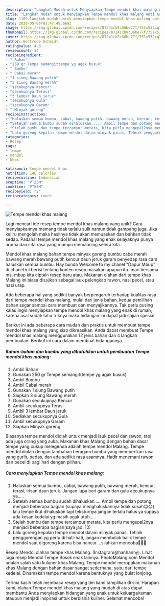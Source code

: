 ```yaml
---
description: "Langkah Mudah untuk Menyiapkan Tempe mendol khas malang Anti Gagal"
title: "Langkah Mudah untuk Menyiapkan Tempe mendol khas malang Anti Gagal"
slug: 1169-langkah-mudah-untuk-menyiapkan-tempe-mendol-khas-malang-anti-gagal
date: 2020-05-05T01:47:49.669Z
image: https://img-global.cpcdn.com/recipes/87241cb8c86be77f/751x532cq70/tempe-mendol-khas-malang-foto-resep-utama.jpg
thumbnail: https://img-global.cpcdn.com/recipes/87241cb8c86be77f/751x532cq70/tempe-mendol-khas-malang-foto-resep-utama.jpg
cover: https://img-global.cpcdn.com/recipes/87241cb8c86be77f/751x532cq70/tempe-mendol-khas-malang-foto-resep-utama.jpg
author: Gertrude Schmidt
ratingvalue: 4.8
reviewcount: 14
recipeingredient:
- " Bahan"
- "250 gr Tempe semangittempe yg agak busuk"
- " Bumbu"
- " Cabai merah"
- "1 siung Bawang putih"
- "3 siung Bawang merah"
- "secukupnya Kencur"
- "secukupnya Terasi"
- "3 lembar Daun jeruk"
- "secukupnya Gula"
- "secukupnya Garam"
- " Minyak goreng"
recipeinstructions:
- "Haluskan semua bumbu, cabai, bawang putih, bawang merah, kencur, terasi, irisan daun jeruk. Jangan lupa beri garam dan gula aecukupnya ya....."
- "Setelah semua bumbu sudah dihaluskan..... Ambil tempe dan potong menjadi beberapa bagian (supaya menghaluskannya tidak susah😊😊) lalu tempe ikut dihaluskan tapi teksturnya jangan terlalu halus ya supaya ada kesan kedelai yg masih agak utuh....."
- "Stelah bumbu dan tempe tercampur merata, kita perlu mengepal2nya menjadi beberapa bagian(saya jadi 10)"
- "Lalu goreng kepalan tempe mendol dalam minyak panas, Tehnik penggorengan yg perlu di hati-hati, jangan membolak balik tempe mendol saat digoreng karena bisa hancur....silahkan mencoba🙏🙏🙏"
categories:
- Resep
tags:
- tempe
- mendol
- khas

katakunci: tempe mendol khas 
nutrition: 146 calories
recipecuisine: Indonesian
preptime: "PT23M"
cooktime: "PT53M"
recipeyield: "2"
recipecategory: Lunch

---
```



![Tempe mendol khas malang](https://img-global.cpcdn.com/recipes/87241cb8c86be77f/751x532cq70/tempe-mendol-khas-malang-foto-resep-utama.jpg)

Lagi mencari ide resep tempe mendol khas malang yang unik? Cara menyiapkannya memang tidak terlalu sulit namun tidak gampang juga. Jika keliru mengolah maka hasilnya tidak akan memuaskan dan bahkan tidak sedap. Padahal tempe mendol khas malang yang enak selayaknya punya aroma dan cita rasa yang mampu memancing selera kita.

Mendol khas malang bahan tempe minyak goreng bumbu cabe merah bawang merah bawang putih kencur daun jeruk garam penyedap rasa cara haluskan semua bumbu. Hay bunda Welcome to my chanel &#34;Dapur Mbup&#34; di chanel ini berisi tentang konten resep masakan apapun itu. mari bersama ms. mbup kita ciptain resep baru atau. Makanan olahan dari tempe khas Malang ini biasa disajikan sebagai lauk pelengkap rawon, nasi pecel, atau nasi urap.

Ada beberapa hal yang sedikit banyak berpengaruh terhadap kualitas rasa dari tempe mendol khas malang, mulai dari jenis bahan, kedua pemilihan bahan segar sampai cara membuat dan menyajikannya. Tak perlu pusing kalau ingin menyiapkan tempe mendol khas malang yang enak di rumah, karena asal sudah tahu triknya maka hidangan ini dapat jadi sajian spesial.


Berikut ini ada beberapa cara mudah dan praktis untuk membuat tempe mendol khas malang yang siap dikreasikan. Anda dapat membuat Tempe mendol khas malang menggunakan 12 jenis bahan dan 4 langkah pembuatan. Berikut ini cara dalam membuat hidangannya.

<!--inarticleads1-->

##### Bahan-bahan dan bumbu yang dibutuhkan untuk pembuatan Tempe mendol khas malang:

1. Ambil  Bahan
1. Gunakan 250 gr Tempe semangit(tempe yg agak busuk)
1. Ambil  Bumbu
1. Ambil  Cabai merah
1. Gunakan 1 siung Bawang putih
1. Siapkan 3 siung Bawang merah
1. Gunakan secukupnya Kencur
1. Ambil secukupnya Terasi
1. Ambil 3 lembar Daun jeruk
1. Sediakan secukupnya Gula
1. Ambil secukupnya Garam
1. Siapkan  Minyak goreng


Biasanya tempe mendol diolah untuk menjadi lauk pecel dan rawon, tapi ada juga orang yang suka. Makanan khas Malang dengan bahan dasar tempe yang cukup melegenda adalah tempe mendol Malang. Tempe mendol diolah dengan tambahan beragam bumbu yang memberikan rasa yang gurih, pedas, dan ada sedikit rasa asamnya. Hadir menemani rawon dan pecel di pagi hari dengan pilihan. 

<!--inarticleads2-->

##### Cara menyiapkan Tempe mendol khas malang:

1. Haluskan semua bumbu, cabai, bawang putih, bawang merah, kencur, terasi, irisan daun jeruk. Jangan lupa beri garam dan gula aecukupnya ya.....
1. Setelah semua bumbu sudah dihaluskan..... Ambil tempe dan potong menjadi beberapa bagian (supaya menghaluskannya tidak susah😊😊) lalu tempe ikut dihaluskan tapi teksturnya jangan terlalu halus ya supaya ada kesan kedelai yg masih agak utuh.....
1. Stelah bumbu dan tempe tercampur merata, kita perlu mengepal2nya menjadi beberapa bagian(saya jadi 10)
1. Lalu goreng kepalan tempe mendol dalam minyak panas, Tehnik penggorengan yg perlu di hati-hati, jangan membolak balik tempe mendol saat digoreng karena bisa hancur....silahkan mencoba🙏🙏🙏


Resep Mendol olahan tempe khas Malang. (Instagram@hanhanny). Lihat juga resep Mendol Tempe Bosok enak lainnya. PhotoMalang.com Mendol adalah salah satu kuluner khas Malang. Tempe mendol merupakan makanan khas Malang dengan bahan dasar sangat sederhana, yaitu dari tempe kedelai. Dinamakan tempe mendol karena bentuknya yang bulat lonjong. 

Terima kasih telah membaca resep yang tim kami tampilkan di sini. Harapan kami, olahan Tempe mendol khas malang yang mudah di atas dapat membantu Anda menyiapkan hidangan yang enak untuk keluarga/teman ataupun menjadi inspirasi untuk berbisnis kuliner. Selamat mencoba!
